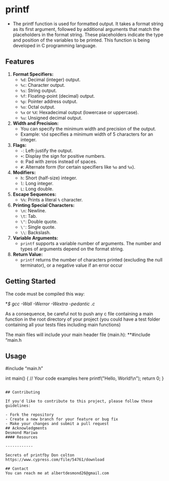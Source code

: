 # printf

- The printf function is used for formatted output. It takes a format string as its first argument, followed by additional arguments that match the placeholders in the format string. These placeholders indicate the type and position of the variables to be printed. This function is being developed in C programming language.

## Features
1. **Format Specifiers:**
   - `%d`: Decimal (integer) output.
   - `%c`: Character output.
   - `%s`: String output.
   - `%f`: Floating-point (decimal) output.
   - `%p`: Pointer address output.
   - `%o`: Octal output.
   - `%x` or `%X`: Hexadecimal output (lowercase or uppercase).
   - `%u`: Unsigned decimal output.
2. **Width and Precision:**
   - You can specify the minimum width and precision of the output.
   - Example: `%5d` specifies a minimum width of 5 characters for an integer.
3. **Flags:**
   - `-`: Left-justify the output.
   - `+`: Display the sign for positive numbers.
   - `0`: Pad with zeros instead of spaces.
   - `#`: Alternate form (for certain specifiers like `%o` and `%x`).
4. **Modifiers:**
   - `h`: Short (half-size) integer.
   - `l`: Long integer.
   - `L`: Long double.
5. **Escape Sequences:**
   - `%%`: Prints a literal `%` character.
6. **Printing Special Characters:**
   - `\n`: Newline.
   - `\t`: Tab.
   - `\"`: Double quote.
   - `\'`: Single quote.
   - `\\`: Backslash.
7. **Variable Arguments:**
   - `printf` supports a variable number of arguments. The number and types of arguments depend on the format string.
8. **Return Value:**
   - `printf` returns the number of characters printed (excluding the null terminator), or a negative value if an error occur
## Getting Started
The code must be compiled this way:

**$ gcc -Wall -Werror -Wextra -pedantic *.c**

As a consequence, be careful not to push any c file containing a main function in the root directory of your project (you could have a test folder containing all your tests files including main functions)

The main files will include your main header file (main.h): **#include “main.h

## Usage

#include “main.h”

int main() {
    // Your code examples here
    printf("Hello, World!\n");
    return 0;
}
```

## Contributing

If you'd like to contribute to this project, please follow these guidelines:

- Fork the repository
- Create a new branch for your feature or bug fix
- Make your changes and submit a pull request
## Acknowledgments
Desmond Mariwa
#### Resources

------------

Secrets of printfby Don colton
https://www.cypress.com/file/54761/download

## Contact
You can reach me at albertdesmond26@gmail.com
